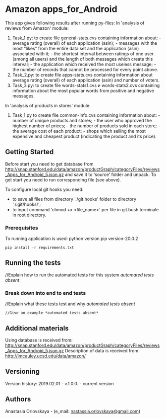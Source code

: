 # Amazon apps_for_Android

This app gives following results after running py-files:
In 'analysis of reviews from Amazon' module:
1) Task_1.py: to create file general-stats.cvs containing information about:
              - average rating (overall) of each application (asin);
              - messages with the most “likes” from the entire data set and the application (asin) associated with it;
              - the shortest interval between ratings of one user (among all users) and the length of both messages which create this interval;
              - the application which received the most useless message;
              - the number of records that cannot be processed for every point above.
2) Task_2.py: to create file apps-stats.cvs containing information about average rating (overall) of each application (asin) and number of voters.
3) Task_3.py: to create file words-stats1.cvs и words-stats2.cvs containing information about the most popular words from positive and negative messages.

In 'analysis of products in stores' module:
1) Task_1.py to create file common-info.cvs containing information about:
                - number of unique products and stores;
                - the user who approved the highest number of prices;
                - the number of products sold in each store;
                - the average cost of each product;
                - shops which selling the most expensive and cheapest product (indicating the product and its price).

## Getting Started

Before start you need to get database from http://snap.stanford.edu/data/amazon/productGraph/categoryFiles/reviews_Apps_for_Android_5.json.gz and save it to 'source' folder and unpack.
To get start you need to run corresponding file (see above).

To configure local git hooks you need:
  - to save all files from directory './git.hooks' folder to directory './.git/hooks/';
  - to input command 'chmod +x <file_name>' per file in git.bush terminale in root directory.

### Prerequisites

To running application is used:
python version
pip version-20.0.2

```
pip install -r requirements.txt
```

## Running the tests

//Explain how to run the automated tests for this system *automated tests absent*

### Break down into end to end tests

//Explain what these tests test and why *automated tests absent*

```
//Give an example *automated tests absent*
```

## Additional materials

Using database is received from: http://snap.stanford.edu/data/amazon/productGraph/categoryFiles/reviews_Apps_for_Android_5.json.gz
Description of data is received from: http://jmcauley.ucsd.edu/data/amazon/


## Versioning

Version history:
2019.02.01 - v.1.0.0. - current version

## Authors

Anastasia Orlovskaya - (e_mail: nastassia.orlovskaya@gmail.com)
